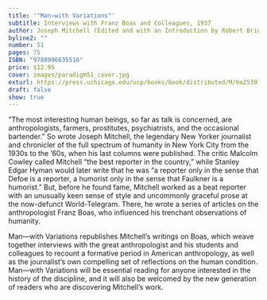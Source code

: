 ```yaml
---
title: '"Man—with Variations"'
subtitle: Interviews with Franz Boas and Colleagues, 1937
author: Joseph Mitchell (Edited and with an Introduction by Robert Brightman)
byline2: ""
number: 51
pages: 75
ISBN: "9780996635516"
price: $12.95
cover: images/paradigm51_cover.jpg
exturl: https://press.uchicago.edu/ucp/books/book/distributed/M/bo25397141.html
draft: false
show: true
---
```

“The most interesting human beings, so far as talk is concerned, are anthropologists, farmers, prostitutes, psychiatrists, and the occasional bartender.” So wrote Joseph Mitchell, the legendary New Yorker journalist and chronicler of the full spectrum of humanity in New York City from the 1930s to the ’60s, when his last columns were published. The critic Malcolm Cowley called Mitchell “the best reporter in the country,” while Stanley Edgar Hyman would later write that he was “a reporter only in the sense that Defoe is a reporter, a humorist only in the sense that Faulkner is a humorist.” But, before he found fame, Mitchell worked as a beat reporter with an unusually keen sense of style and uncommonly graceful prose at the now-defunct World-Telegram. There, he wrote a series of articles on the anthropologist Franz Boas, who influenced his trenchant observations of humanity.

Man—with Variations republishes Mitchell’s writings on Boas, which weave together interviews with the great anthropologist and his students and colleagues to recount a formative period in American anthropology, as well as the journalist’s own compelling set of reflections on the human condition. Man—with Variations will be essential reading for anyone interested in the history of the discipline, and it will also be welcomed by the new generation of readers who are discovering Mitchell’s work.